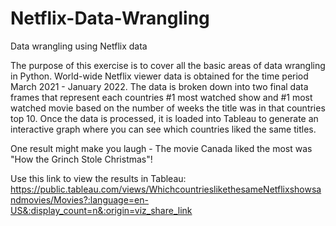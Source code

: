 # Netflix-Data-Wrangling
Data wrangling using Netflix data

The purpose of this exercise is to cover all the basic areas of data wrangling in Python. World-wide Netflix viewer data is obtained for the time period March 2021 - January 2022. The data is broken down into two final data frames that represent each countries #1 most watched show and #1 most watched movie based on the number of weeks the title was in that countries top 10. Once the data is processed, it is loaded into Tableau to generate an interactive graph where you can see which countries liked the same titles. 

One result might make you laugh - The movie Canada liked the most was "How the Grinch Stole Christmas"! 

Use this link to view the results in Tableau: https://public.tableau.com/views/WhichcountrieslikethesameNetflixshowsandmovies/Movies?:language=en-US&:display_count=n&:origin=viz_share_link
